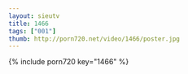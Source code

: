 ```yaml
--- 
layout: sieutv
title: 1466
tags: ["001"]
thumb: http://porn720.net/video/1466/poster.jpg
---
```

{% include porn720 key="1466" %} 
